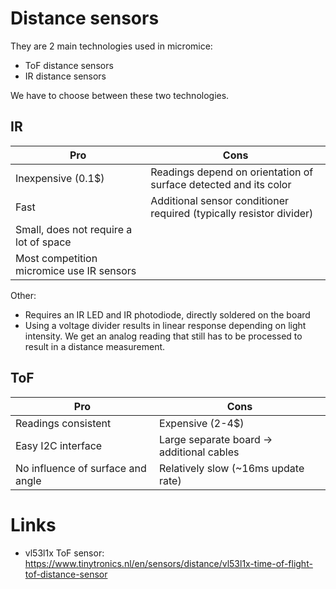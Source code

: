 # Distance sensors

They are 2 main technologies used in micromice:

- ToF distance sensors
- IR distance sensors

We have to choose between these two technologies.

## IR

| Pro                                       | Cons                                                                |
| ----------------------------------------- | ------------------------------------------------------------------- |
| Inexpensive (0.1$)                        | Readings depend on orientation of surface detected and its color    |
| Fast                                      | Additional sensor conditioner required (typically resistor divider) |
| Small, does not require a lot of space    |                                                                     |
| Most competition micromice use IR sensors |                                                                     |

Other:

- Requires an IR LED and IR photodiode, directly soldered on the board
- Using a voltage divider results in linear response depending on light intensity. We get an analog reading that still has to be processed to result in a distance measurement.

## ToF

| Pro                               | Cons                                      |
| --------------------------------- | ----------------------------------------- |
| Readings consistent               | Expensive (2-4$)                          |
| Easy I2C interface                | Large separate board -> additional cables |
| No influence of surface and angle | Relatively slow (~16ms update rate)       |

# Links

- vl53l1x ToF sensor: https://www.tinytronics.nl/en/sensors/distance/vl53l1x-time-of-flight-tof-distance-sensor
